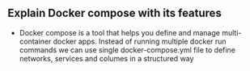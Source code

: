 Explain Docker compose with its features
-
- Docker compose is a tool that helps you define and manage multi-container docker apps. Instead of running multiple docker run commands we can use single docker-compose.yml file to define networks, services and columes in a structured way
